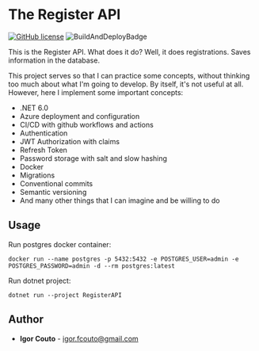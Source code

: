 # The Register API

[![GitHub license](https://img.shields.io/github/license/igor-couto/register-api.svg)](https://github.com/igor-couto/register-api/blob/main/LICENCE)
![BuildAndDeployBadge](https://github.com/igor-couto/register-api/actions/workflows/pipeline.yml/badge.svg)

This is the Register API. What does it do? Well, it does registrations. Saves information in the database.

This project serves so that I can practice some concepts, without thinking too much about what I'm going to develop. By itself, it's not useful at all.
However, here I implement some important concepts:

- .NET 6.0
- Azure deployment and configuration
- CI/CD with github workflows and actions
- Authentication
- JWT Authorization with claims
- Refresh Token
- Password storage with salt and slow hashing
- Docker
- Migrations
- Conventional commits
- Semantic versioning
- And many other things that I can imagine and be willing to do

## Usage

Run postgres docker container:
```
docker run --name postgres -p 5432:5432 -e POSTGRES_USER=admin -e POSTGRES_PASSWORD=admin -d --rm postgres:latest
```

Run dotnet project:
```
dotnet run --project RegisterAPI
````

## Author

- **Igor Couto** - [igor.fcouto@gmail.com](mailto:igor.fcouto@gmail.com)
